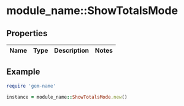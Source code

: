 # module_name::ShowTotalsMode

## Properties

| Name | Type | Description | Notes |
| ---- | ---- | ----------- | ----- |

## Example

```ruby
require 'gem-name'

instance = module_name::ShowTotalsMode.new()
```

